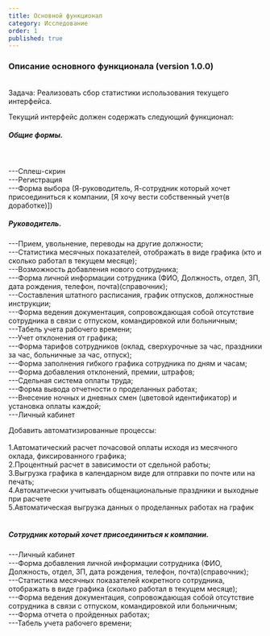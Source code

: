```yaml
---
title: Основной функционал
category: Исследование
order: 1
published: true
---
```


<h3>Описание основного функционала (version 1.0.0)</h3>
<br>
Задача: Реализовать сбор статистики использования текущего интерфейса. <br>


Текущий интерфейс должен содержать следующий функционал: <br>

<h5>Общие формы.</h5>
<br>

---Сплеш-скрин <br>
---Регистрация <br>
---Форма выбора (Я-руководитель, Я-сотрудник который хочет присоединиться к компании, [Я хочу вести собственный учет(в доработке)]) <br>


<h5>Руководитель.</h5>

---Прием, увольнение, переводы на другие должности; <br>
---Статистика месячных показателей, отображать в виде графика (кто и сколько работал в текущем месяце); <br>
---Возможность добавления нового сотрудника; <br>
---Форма личной информации сотрудника (ФИО, Должность, отдел, ЗП, дата рождения, телефон, почта)(справочник); <br>
---Составления штатного расписания, график отпусков, должностные инструкции; <br>
---Форма ведения документация, сопровождающая собой отсутствие сотрудника в связи с отпуском, командировкой или больничным; <br>
---Табель учета рабочего времени; <br>
---Учет отклонения от графика; <br>
---Форма тарифов сотрудников (оклад, сверхурочные за час, праздники за час, больничные за час, отпуск); <br>
---Форма заполнения гибкого графика сотрудника по дням и часам; <br>
---Форма добавления отклонений, премии, штрафов; <br>
---Сдельная система оплаты труда; <br>
---Форма вывода отчетности о проделанных работах; <br>
---Внесение ночных и дневных смен (цветовой идентификатор) и установка оплаты каждой; <br>
---Личный кабинет  <br>

Добавить автоматизированные процессы: <br>
<br>
1.Автоматический расчет почасовой оплаты исходя из месячного оклада, фиксированного графика; <br>
2.Процентный расчет в зависимости от сдельной работы; <br>
3.Выгрузка графика в календарном виде для отправки по почте или на печать; <br>
4.Автоматически учитывать общенациональные праздники и выходные при расчете <br>
5.Автоматическая выгрузка данных о проделанных работах на график  <br>
<br>

<h5>Сотрудник который хочет присоединиться к компании.</h5>
---Личный кабинет <br>
---Форма добавления личной информации сотрудника (ФИО, Должность, отдел, ЗП, дата рождения, телефон, почта)(справочник); <br>
---Статистика месячных показателей кокретного сотрудника, отображать в виде графика (сколько работал в текущем месяце); <br>
---Форма ведения документация, сопровождающая собой отсутствие сотрудника в связи с отпуском, командировкой или больничным; <br>
---Форма отчета о пройденных работах; <br>
---Табель учета рабочего времени; <br>
